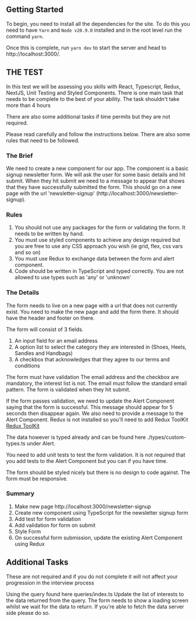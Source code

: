 ## Getting Started

To begin, you need to install all the dependencies for the site. To do this you need to have `Yarn` and `Node v20.9.0` installed and in the root level run the command `yarn`. 

Once this is complete, run `yarn dev` to start the server and head to http://localhost:3000/.


## THE TEST

In this test we will be assessing you skills with React, Typescript, Redux, NextJS, Unit Testing and Styled Components. 
There is one main task that needs to be complete to the best of your ability. The task shouldn't take more than 4 hours

There are also some additional tasks if time permits but they are not required.

Please read carefully and follow the instructions below. There are also some rules that need to be followed. 


### The Brief
We need to create a new component for our app. The component is a basic signup newsletter form. We will ask the user for some basic details and hit submit. When they hit submit we need to a message to appear that shows that they have successfully submitted the form. This should go on a new page with the url 'newsletter-signup' (http://localhost:3000/newsletter-signup).

### Rules
1. You should not use any packages for the form or validating the form. It needs to be written by hand.
2. You must use styled components to achieve any design required but you are free to use any CSS approach you wish (ie grid, flex, css vars and so on)
3. You must use Redux to exchange data between the form and alert component.
4. Code should be written in TypeScript and typed correctly. You are not allowed to use types such as 'any' or 'unknown'

### The Details
The form needs to live on a new page with a url that does not currently exist. You need to make the new page and add the form there. It should have the header and footer on there.

The form will consist of 3 fields.
1. An input field for an email address
2. A option list to select the category they are interested in (Shoes, Heels, Sandles and Handbags)
3. A checkbox that acknowledges that they agree to our terms and conditions

The form must have validation
The email address and the checkbox are mandatory, the interest list is not.
The email must follow the standard email pattern. The form is validated when they hit submit.

If the form passes validation, we need to update the Alert Component saying that the form is successful. This message should appear for 5 seconds then disappear again. We also need to provide a message to the Alert Component. Redux is not installed so you'll need to add Redux ToolKit
[Redux ToolKit](https://redux-toolkit.js.org/introduction/getting-started)

The data however is typed already and can be found here
./types/custom-types.ts
under Alert.

You need to add unit tests to test the form validation. It is not required that you add tests to the Alert Component but you can if you have time.

The form should be styled nicely but there is no design to code against. The form must be responsive.

### Summary
1. Make new page http://localhost:3000/newsletter-signup
2. Create new component using TypeScript for the newsletter signup form
3. Add test for form validation
4. Add validation for form on submit
5. Style Form
6. On successful form submission, update the existing Alert Component using Redux

## Additional Tasks
These are not required and if you do not complete it will not affect your progression in the interview process

Using the query found here
queries/index.ts
Update the list of interests to the data returned from the query. The form needs to show a loading screen whilst we wait for the data to return. If you're able to fetch the data server side please do so.